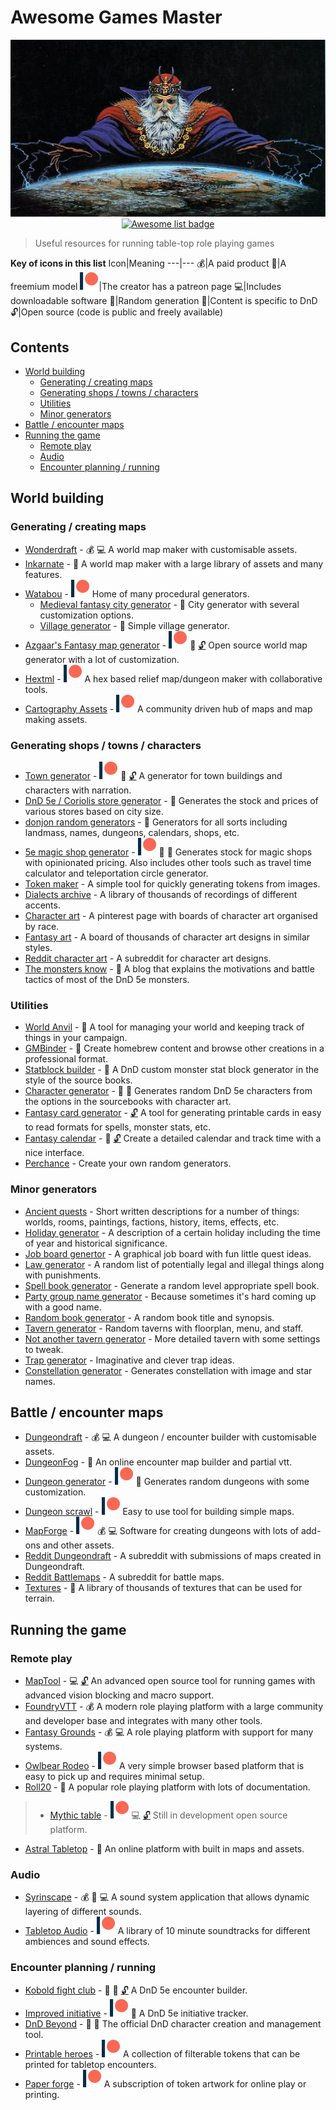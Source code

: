 # Awesome Games Master
<div align="center">
  <img src="/images/dungeon-master.png" alt="Games master over a created world" title="Feel the power!">
  <br />
  <a href="https://awesome.re" title="more awesome lists"><img src="https://awesome.re/badge.svg" alt="Awesome list badge"></a>
</div>

> Useful resources for running table-top role playing games

**Key of icons in this list**
Icon|Meaning
---|---
:moneybag:|A paid product
:money_with_wings:|A freemium model
![patreon](/images/patreon.svg)|The creator has a patreon page
:computer:|Includes downloadable software
:game_die:|Random generation
:dragon:|Content is specific to DnD
:unlock:|Open source (code is public and freely available)

## Contents
* [World building](#world-building)
  * [Generating / creating maps](#generating--creating-maps)
  * [Generating shops / towns / characters](#generating-shops--towns--characters)
  * [Utilities](#utilities)
  * [Minor generators](#minor-generators)
* [Battle / encounter maps](#battle--encounter-maps)
* [Running the game](#running-the-game)
  * [Remote play](#remote-play)
  * [Audio](#audio)
  * [Encounter planning / running](#encounter-planning--running)


## World building
### Generating / creating maps
* [Wonderdraft](https://www.wonderdraft.net/) - :moneybag: :computer: A world map maker with customisable assets.
* [Inkarnate](https://inkarnate.com/) - :money_with_wings: A world map maker with a large library of assets and many features.
* [Watabou](https://watabou.itch.io) - [![Patreon](/images/patreon.svg)](https://www.patreon.com/watawatabou) Home of many procedural generators.
  * [Medieval fantasy city generator](https://watabou.itch.io/medieval-fantasy-city-generator) - :game_die: City generator with several customization options.
  * [Village generator](https://watabou.itch.io/village-generator) - :game_die: Simple village generator.
* [Azgaar's Fantasy map generator](https://azgaar.github.io/Fantasy-Map-Generator/) - [![Patreon](/images/patreon.svg)](https://www.patreon.com/azgaar) :game_die: [:unlock:](https://github.com/Azgaar/Fantasy-Map-Generator) Open source world map generator with a lot of customization.
* [Hextml](http://hextml.playest.net/) - [![Patreon](/images/patreon.svg)](https://www.patreon.com/playest) A hex based relief map/dungeon maker with collaborative tools.
* [Cartography Assets](http://cartographyassets.com/) - [![Patreon](/images/patreon.svg)](https://www.patreon.com/cartographyassets) A community driven hub of maps and map making assets.

### Generating shops / towns / characters
* [Town generator](https://eigengrausgenerator.com/) - [![Patreon](/images/patreon.svg)](https://www.patreon.com/join/eigengrausgenerator) :game_die: [:unlock:](https://github.com/ryceg/Eigengrau-s-Essential-Establishment-Generator/) A generator for town buildings and characters with narration.
* [DnD 5e / Coriolis store generator](http://dndstores.azurewebsites.net/index.html) - :game_die: Generates the stock and prices of various stores based on city size.
* [donjon random generators](http://donjon.bin.sh/) - :game_die: Generators for all sorts including landmass, names, dungeons, calendars, shops, etc.
* [5e magic shop generator](https://5emagic.shop/generate) - [![Patreon](/images/patreon.svg)](https://www.patreon.com/5emagic) :game_die: :dragon: Generates stock for magic shops with opinionated pricing. Also includes other tools such as travel time calculator and teleportation circle generator.
* [Token maker](https://rolladvantage.com/tokenstamp/) - A simple tool for quickly generating tokens from images.
* [Dialects archive](https://www.dialectsarchive.com/) - A library of thousands of recordings of different accents.
* [Character art](https://www.pinterest.co.uk/efilean/) - A pinterest page with boards of character art organised by race.
* [Fantasy art](https://www.pinterest.co.uk/FantasyPicsInc/pathfinder-dd-dnd-35-5e-5th-ed-fantasy-d20-pfrpg-r/) - A board of thousands of character art designs in similar styles.
* [Reddit character art](https://www.reddit.com/r/characterdrawing) - A subreddit for character art designs.
* [The monsters know](https://www.themonstersknow.com/) - :dragon: A blog that explains the motivations and battle tactics of most of the DnD 5e monsters.

### Utilities
* [World Anvil](https://www.worldanvil.com/) - :money_with_wings: A tool for managing your world and keeping track of things in your campaign.
* [GMBinder](https://www.gmbinder.com/) - :money_with_wings: Create homebrew content and browse other creations in a professional format.
* [Statblock builder](https://tetra-cube.com/dnd/dnd-statblock.html) - :dragon: A DnD custom monster stat block generator in the style of the source books.
* [Character generator](https://tetra-cube.com/dnd/dnd-char-gen.html) - :game_die: :dragon: Generates random DnD 5e characters from the options in the sourcebooks with character art.
* [Fantasy card generator](https://crobi.github.io/rpg-cards) - [:unlock:](https://github.com/crobi/rpg-cards) A tool for generating printable cards in easy to read formats for spells, monster stats, etc.
* [Fantasy calendar](https://app.fantasy-calendar.com/) - :money_with_wings: [:unlock:](https://github.com/fantasycalendar/Fantasy-Calendar) Create a detailed calendar and track time with a nice interface.
* [Perchance](https://perchance.org/welcome) - Create your own random generators.

### Minor generators
* [Ancient quests](http://ancientquests.com/) - Short written descriptions for a number of things: worlds, rooms, paintings, factions, history, items, effects, etc.
* [Holiday generator](http://chaoticshiny.com/holidaygen.php) - A description of a certain holiday including the time of year and historical significance.
* [Job board genertor](https://www.ionzone.com/rpg/random-job-posting.php) - A graphical job board with fun little quest ideas.
* [Law generator](https://www.rangen.co.uk/world/lawgen.php) - A random list of potentially legal and illegal things along with punishments.
* [Spell book generator](https://5emagic.shop/spellbook/generate) - Generate a random level appropriate spell book.
* [Party group name generator](https://www.chaosgen.com/fantasy/party-name) - Because sometimes it's hard coming up with a good name.
* [Random book generator](https://www.dndspeak.com/2019/06/11/random-book-generator/) - A random book title and synopsis.
* [Tavern generator](https://www.herebetaverns.com/tavern-generator) - Random taverns with floorplan, menu, and staff.
* [Not another tavern generator](https://thecoppersanctum.github.io/thecoppersanctum/taverns.html) - More detailed tavern with some settings to tweak.
* [Trap generator](https://www.5thdnd.com/dungeon-trap) - Imaginative and clever trap ideas.
* [Constellation generator](https://www.darkestofnights.com/gen_cons.php) - Generates constellation with image and star names.

## Battle / encounter maps
* [Dungeondraft](https://dungeondraft.net/) - :moneybag: :computer: A dungeon / encounter builder with customisable assets.
* [DungeonFog](https://www.dungeonfog.com/) - 💸 An online encounter map builder and partial vtt.
* [Dungeon generator](https://dungen.app/dungen/) - [![Patreon](/images/patreon.svg)](https://www.patreon.com/DungeonChannel) :game_die: Generates random dungeons with some customization.
* [Dungeon scrawl](https://dungeonscrawl.com/) - [![Patreon](/images/patreon.svg)](https://www.patreon.com/bePatron?u=35362025) Easy to use tool for building simple maps.
* [MapForge](https://www.mapforge-software.com) - [![Patreon](/images/patreon.svg)](https://www.patreon.com/heruca) :moneybag: :computer: Software for creating dungeons with lots of add-ons and other assets.
* [Reddit Dungeondraft](https://www.reddit.com/r/dungeondraft/) - A subreddit with submissions of maps created in Dungeondraft.
* [Reddit Battlemaps](https://www.reddit.com/r/battlemaps/) - A subreddit for battle maps.
* [Textures](https://www.textures.com/) - :money_with_wings: A library of thousands of textures that can be used for terrain.

## Running the game
### Remote play
* [MapTool](https://www.rptools.net/toolbox/maptool/) - :computer: [:unlock:](https://github.com/RPTools/maptool) An advanced open source tool for running games with advanced vision blocking and macro support.
* [FoundryVTT](https://foundryvtt.com/) - :moneybag: A modern role playing platform with a large community and developer base and integrates with many other tools.
* [Fantasy Grounds](http://www.fantasygrounds.com/home/home.php) - :moneybag: :computer: A role playing platform with support for many systems.
* [Owlbear Rodeo](https://www.owlbear.rodeo/) - [![Patreon](/images/patreon.svg)](https://www.patreon.com/owlbearrodeo) A very simple browser based platform that is easy to pick up and requires minimal setup.
* [Roll20](https://roll20.net/) - :money_with_wings: A popular role playing platform with lots of documentation.
> * [Mythic table](https://www.mythictable.com/) - [![Patreon](/images/patreon.svg)](https://www.patreon.com/mythictable) :computer: [:unlock:](https://gitlab.com/mythicteam/mythictable/) Still in development open source platform.
* [Astral Tabletop](https://www.astraltabletop.com/) - :money_with_wings: An online platform with built in maps and assets.

### Audio
* [Syrinscape](https://syrinscape.com/) - :moneybag: :money_with_wings: :computer: A sound system application that allows dynamic layering of different sounds.
* [Tabletop Audio](https://tabletopaudio.com/) - [![Patreon](/images/patreon.svg)](https://www.patreon.com/tabletopaudio) A library of 10 minute soundtracks for different ambiences and sound effects.

### Encounter planning / running
* [Kobold fight club](https://kobold.club/fight/#/encounter-builder) - :game_die: :dragon: [:unlock:](https://github.com/Asmor/5e-monsters) A DnD 5e encounter builder.
* [Improved initiative](https://www.improved-initiative.com/) - [![Patreon](/images/patreon.svg)](https://www.patreon.com/improvedinitiative) :dragon: A DnD 5e initiative tracker.
* [DnD Beyond](https://www.dndbeyond.com/) - :money_with_wings: :dragon: The official DnD character creation and management tool.
* [Printable heroes](https://printableheroes.com/) - [![Patreon](/images/patreon.svg)](https://www.patreon.com/PrintableHeroes) A collection of filterable tokens that can be printed for tabletop encounters.
* [Paper forge](https://www.patreon.com/paperforge/posts) - [![Patreon](/images/patreon.svg)](https://www.patreon.com/paperforge/posts) A subscription of token artwork for online play or printing.
